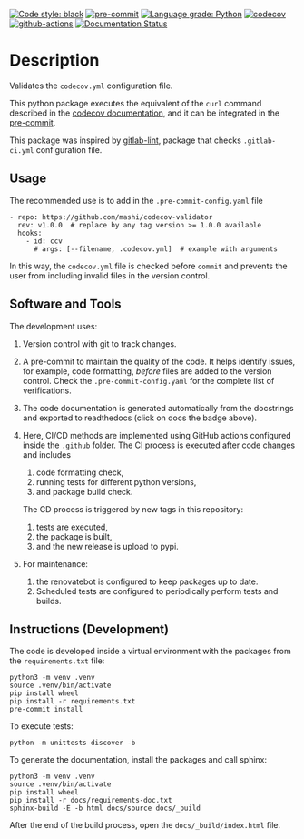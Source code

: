 [![Code style: black](https://img.shields.io/badge/code%20style-black-000000.svg)](https://github.com/psf/black)
[![pre-commit](https://img.shields.io/badge/pre--commit-enabled-brightgreen?logo=pre-commit&logoColor=white)](https://github.com/pre-commit/pre-commit)
[![Language grade: Python](https://img.shields.io/lgtm/grade/python/g/mashi/codecov-validator.svg?logo=lgtm&logoWidth=18)](https://lgtm.com/projects/g/mashi/codecov-validator/context:python)
[![codecov](https://codecov.io/gh/mashi/codecov-validator/branch/main/graph/badge.svg?token=WBOQOGFC51)](https://codecov.io/gh/mashi/codecov-validator)
[![github-actions](https://github.com/mashi/codecov-validator/actions/workflows/python.yml/badge.svg)](https://github.com/mashi/codecov-validator/actions)
[![Documentation Status](https://readthedocs.org/projects/codecov-validator/badge/?version=latest)](https://codecov-validator.readthedocs.io/en/latest/?badge=latest)


# Description
Validates the `codecov.yml` configuration file.

This python package executes the equivalent of the `curl` command described in the
[codecov documentation](https://docs.codecov.io/docs/codecov-yaml), and it can be
integrated in the [pre-commit](https://github.com/pre-commit/pre-commit).

This package was inspired by [gitlab-lint](https://pypi.org/project/gitlab-lint/),
package that checks `.gitlab-ci.yml` configuration file.


## Usage
The recommended use is to add in the `.pre-commit-config.yaml` file
```
- repo: https://github.com/mashi/codecov-validator
  rev: v1.0.0  # replace by any tag version >= 1.0.0 available
  hooks:
    - id: ccv
      # args: [--filename, .codecov.yml]  # example with arguments
```

In this way, the `codecov.yml` file is checked before `commit` and prevents the
user from including invalid files in the version control.


## Software and Tools
The development uses:
1. Version control with git to track changes.

1. A pre-commit to maintain the quality of the code. It helps identify issues,
for example, code formatting, *before* files are added to the version control.
Check the `.pre-commit-config.yaml` for the complete list of verifications.

1. The code documentation is generated automatically from the docstrings and
exported to readthedocs (click on docs the badge above).

1. Here, CI/CD methods are implemented using GitHub actions configured inside
the `.github` folder. The CI process is executed after code changes and includes
    1. code formatting check,
    1. running tests for different python versions,
    1. and package build check.

    The CD process is triggered by new tags in this repository:
    1. tests are executed,
    1. the package is built,
    1. and the new release is upload to pypi.

1. For maintenance:
    1. the renovatebot is configured to keep packages up to date.
    1. Scheduled tests are configured to periodically perform tests
    and builds.


## Instructions (Development)
The code is developed inside a virtual environment with the packages from the
`requirements.txt` file:
```
python3 -m venv .venv
source .venv/bin/activate
pip install wheel
pip install -r requirements.txt
pre-commit install
```


To execute tests:
```
python -m unittests discover -b
```


To generate the documentation, install the packages and call sphinx:
```
python3 -m venv .venv
source .venv/bin/activate
pip install wheel
pip install -r docs/requirements-doc.txt
sphinx-build -E -b html docs/source docs/_build
```
After the end of the build process, open the `docs/_build/index.html` file.
